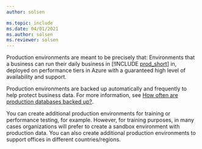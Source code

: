 ```yaml
---
author: solsen

ms.topic: include
ms.date: 04/01/2021
ms.author: solsen
ms.reviewer: solsen
---
```

Production environments are meant to be precisely that: Environments that a business can run their daily business in [!INCLUDE [prod_short](prod_short.md)] in, deployed on performance tiers in Azure with a guaranteed high level of availability and support.  

Production environments are backed up automatically and frequently to help protect business data. For more information, see [How often are production databases backed up?](../../faq.yml#how-often-are-production-databases-backed-up).  

You can create additional production environments for training or performance testing, for example. However, for training purposes, in many cases organizations will prefer to create a sandbox environment with production data. You can also create additional production environments to support offices in different countries/regions.  
